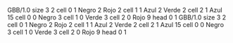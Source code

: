 <gs-board> GBB/1.0
size 3 2
cell 0 1 Negro 2 Rojo 2 
cell 1 1 Azul 2 Verde 2 
cell 2 1 Azul 15 
cell 0 0 Negro 3 
cell 1 0 Verde 3 
cell 2 0 Rojo 9 
head 0 1
 </gs-board>
<gs-board> GBB/1.0
size 3 2
cell 0 1 Negro 2 Rojo 2 
cell 1 1 Azul 2 Verde 2 
cell 2 1 Azul 15 
cell 0 0 Negro 3 
cell 1 0 Verde 3 
cell 2 0 Rojo 9 
head 0 1
 </gs-board>